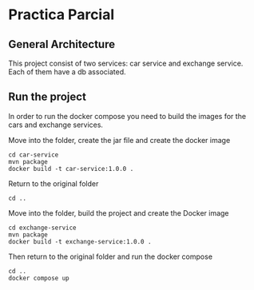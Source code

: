 # Practica Parcial

## General Architecture
This project consist of two services: car service and exchange service.
Each of them have a db associated.

## Run the project
In order to run the docker compose you need to build the images for the cars and exchange services.

Move into the folder, create the jar file and create the docker image
```
cd car-service
mvn package
docker build -t car-service:1.0.0 .
```
Return to the original folder 
```
cd ..
```

Move into the folder, build the project and create the Docker image
```
cd exchange-service
mvn package
docker build -t exchange-service:1.0.0 .
```
Then return to the original folder and run the docker compose
```
cd ..
docker compose up
```
